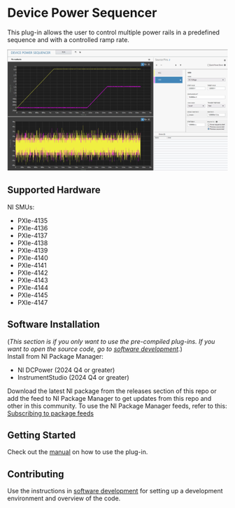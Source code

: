# Device Power Sequencer

This plug-in allows the user to control multiple power rails in a predefined sequence and with a controlled ramp rate.

![Screenshot](docs/images/powerup-screenshot.png)

## Supported Hardware

NI SMUs:
- PXIe-4135
- PXIe-4136
- PXIe-4137
- PXIe-4138
- PXIe-4139
- PXIe-4140
- PXIe-4141
- PXIe-4142
- PXIe-4143
- PXIe-4144
- PXIe-4145
- PXIe-4147

## Software Installation

(*This section is if you only want to use the pre-compiled plug-ins. If you want to open the source code, go to [software development](docs/sw-dev.md).*)  
Install from NI Package Manager:

- NI DCPower (2024 Q4 or greater)
- InstrumentStudio (2024 Q4 or greater)

Download the latest NI package from the releases section of this repo or add the feed to NI Package Manager to get updates from this repo and other in this community. To use the NI Package Manager feeds, refer to this: [Subscribing to package feeds](https://github.com/NI-MeasurementLink-Plug-Ins/package-manager-feeds)

## Getting Started

Check out the [manual](docs/manual.md) on how to use the plug-in.

## Contributing

Use the instructions in [software development](docs/sw-dev.md) for setting up a development environment and overview of the code.

